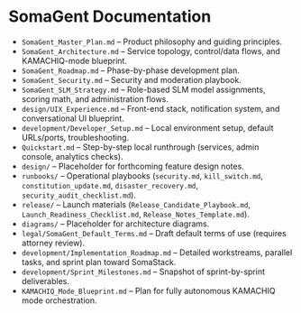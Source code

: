 # SomaGent Documentation

- `SomaGent_Master_Plan.md` – Product philosophy and guiding principles.
- `SomaGent_Architecture.md` – Service topology, control/data flows, and KAMACHIQ-mode blueprint.
- `SomaGent_Roadmap.md` – Phase-by-phase development plan.
- `SomaGent_Security.md` – Security and moderation playbook.
- `SomaGent_SLM_Strategy.md` – Role-based SLM model assignments, scoring math, and administration flows.
- `design/UIX_Experience.md` – Front-end stack, notification system, and conversational UI blueprint.
- `development/Developer_Setup.md` – Local environment setup, default URLs/ports, troubleshooting.
- `Quickstart.md` – Step-by-step local runthrough (services, admin console, analytics checks).
- `design/` – Placeholder for forthcoming feature design notes.
- `runbooks/` – Operational playbooks (`security.md`, `kill_switch.md`, `constitution_update.md`, `disaster_recovery.md`, `security_audit_checklist.md`).
- `release/` – Launch materials (`Release_Candidate_Playbook.md`, `Launch_Readiness_Checklist.md`, `Release_Notes_Template.md`).
- `diagrams/` – Placeholder for architecture diagrams.
- `legal/SomaGent_Default_Terms.md` – Draft default terms of use (requires attorney review).
- `development/Implementation_Roadmap.md` – Detailed workstreams, parallel tasks, and sprint plan toward SomaStack.
- `development/Sprint_Milestones.md` – Snapshot of sprint-by-sprint deliverables.
- `KAMACHIQ_Mode_Blueprint.md` – Plan for fully autonomous KAMACHIQ mode orchestration.
